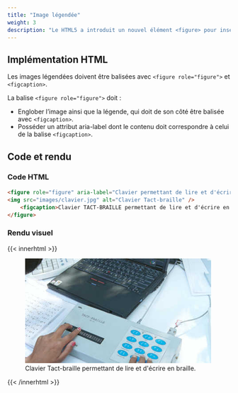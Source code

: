 ```yaml
---
title: "Image légendée"
weight: 3
description: "Le HTML5 a introduit un nouvel élément <figure> pour insérer une figure avec une légende."
---
```


## Implémentation HTML

Les images légendées doivent être balisées avec `<figure role="figure">` et `<figcaption>`.

La balise `<figure role="figure">` doit :

- Englober l’image ainsi que la légende, qui doit de son côté être balisée avec `<figcaption>`.
- Posséder un attribut aria-label dont le contenu doit correspondre à celui de la balise `<figcaption>`.


## Code et rendu

### Code HTML

```html
<figure role="figure" aria-label="Clavier permettant de lire et d'écrire en braille">
<img src="images/clavier.jpg" alt="Clavier Tact-braille" />
    <figcaption>Clavier TACT-BRAILLE permettant de lire et d'écrire en braille.</figcaption>
</figure>
```

### Rendu visuel


{{< innerhtml >}}
<figure role="figure" aria-label="Clavier Tact-braille permettant de lire et d'écrire en braille">
<img src="/images/tact-braille.jpg" alt="Clavier Tact-braille" />
    <figcaption>Clavier Tact-braille permettant de lire et d'écrire en braille.</figcaption>
</figure>
{{< /innerhtml >}}